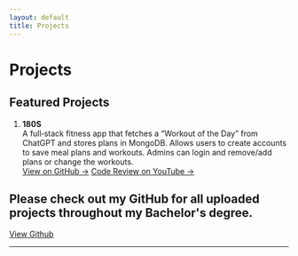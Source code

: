 ```yaml
---
layout: default
title: Projects
---
```


# Projects

## Featured Projects

1. **180S**  
   A full‑stack fitness app that fetches a “Workout of the Day” from ChatGPT and stores plans in MongoDB. Allows users to create accounts to save meal plans and workouts.
   Admins can login and remove/add plans or change the workouts.  
   [View on GitHub →](https://github.com/Mohamed-Elhassan/CapStone)
   [Code Review on YouTube →](https://youtu.be/YPWNobDqtRk)

## Please check out my GitHub for all uploaded projects throughout my Bachelor's degree.

[View Github](https://github.com/Mohamed-Elhassan)

---
